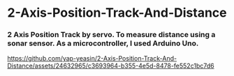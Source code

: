 # 2-Axis-Position-Track-And-Distance
### 2 Axis Position Track by servo. To measure distance using a sonar sensor. As a microcontroller, I used Arduino Uno.




https://github.com/yap-yeasin/2-Axis-Position-Track-And-Distance/assets/24632965/c3693964-b355-4e5d-8478-fe552c1bc7d6

